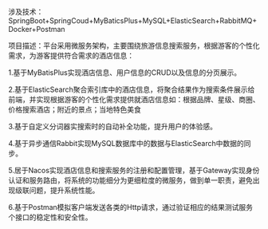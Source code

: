 涉及技术：SpringBoot+SpringCoud+MyBaticsPlus+MySQL+ElasticSearch+RabbitMQ+Docker+Postman

项目描述：平台采用微服务架构，主要围绕旅游信息搜索服务，根据游客的个性化需求，为游客提供符合需求的酒店信息：

1.基于MyBatisPlus实现酒店信息、用户信息的CRUD以及信息的分页展示。

2.基于ElasticSearch聚合索引库中的酒店信息，将聚合结果作为搜索条件展示给前端，并实现根据游客的个性化需求提供就酒店信息如：根据品牌、星级、商圈、价格搜索酒店；附近的景点；当地特色美食

3.基于自定义分词器实搜索时的自动补全功能，提升用户的体验感。

4.基于异步通信Rabbit实现MySQL数据库中的数据与ElasticSearch中数据的同步。

5.居于Nacos实现酒店信息和搜索服务的注册和配置管理，基于Gateway实现身份认证和服务路由，将系统的功能细分为更细粒度的微服务，做到单一职责，避免出现级联问题，提升系统性能。

6.基于Postman模拟客户端发送各类的Http请求，通过验证相应的结果测试服务个接口的稳定性和安全性。
